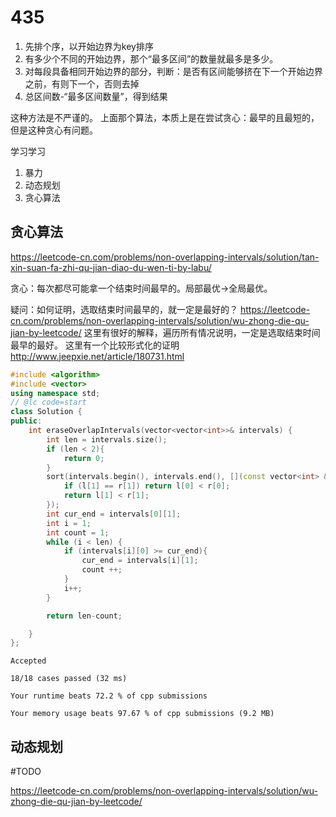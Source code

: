 # 435


1. 先排个序，以开始边界为key排序
2. 有多少个不同的开始边界，那个“最多区间”的数量就最多是多少。
3. 对每段具备相同开始边界的部分，判断：是否有区间能够挤在下一个开始边界之前，有则下一个，否则去掉
4. 总区间数-“最多区间数量”，得到结果


这种方法是不严谨的。
上面那个算法，本质上是在尝试贪心：最早的且最短的，但是这种贪心有问题。




学习学习
1. 暴力
2. 动态规划
3. 贪心算法

## 贪心算法

https://leetcode-cn.com/problems/non-overlapping-intervals/solution/tan-xin-suan-fa-zhi-qu-jian-diao-du-wen-ti-by-labu/

贪心：每次都尽可能拿一个结束时间最早的。局部最优->全局最优。

疑问：如何证明，选取结束时间最早的，就一定是最好的？
https://leetcode-cn.com/problems/non-overlapping-intervals/solution/wu-zhong-die-qu-jian-by-leetcode/
这里有很好的解释，遍历所有情况说明，一定是选取结束时间最早的最好。
这里有一个比较形式化的证明
http://www.jeepxie.net/article/180731.html


```cpp
#include <algorithm>
#include <vector>
using namespace std;
// @lc code=start
class Solution {
public:
    int eraseOverlapIntervals(vector<vector<int>>& intervals) {
        int len = intervals.size();
        if (len < 2){
            return 0;
        }
        sort(intervals.begin(), intervals.end(), [](const vector<int> & l, const vector<int> & r){
            if (l[1] == r[1]) return l[0] < r[0];
            return l[1] < r[1];
        });
        int cur_end = intervals[0][1];
        int i = 1;
        int count = 1;
        while (i < len) {
            if (intervals[i][0] >= cur_end){
                cur_end = intervals[i][1];
                count ++;
            } 
            i++;
        }

        return len-count;

    }
};
```


```
Accepted

18/18 cases passed (32 ms)

Your runtime beats 72.2 % of cpp submissions

Your memory usage beats 97.67 % of cpp submissions (9.2 MB)
```

## 动态规划

#TODO

https://leetcode-cn.com/problems/non-overlapping-intervals/solution/wu-zhong-die-qu-jian-by-leetcode/